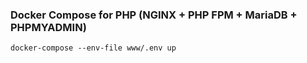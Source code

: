 ### Docker Compose for PHP (NGINX + PHP FPM + MariaDB + PHPMYADMIN)
```
docker-compose --env-file www/.env up
```

